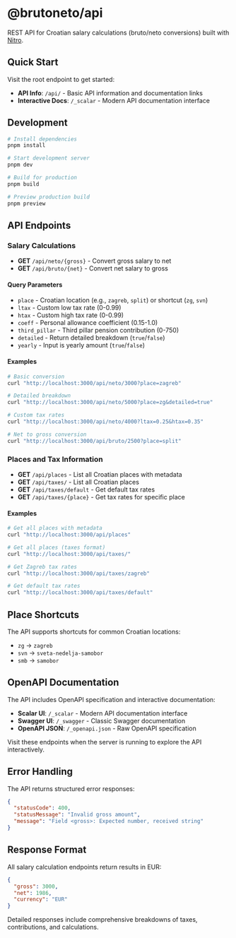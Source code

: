 # @brutoneto/api

REST API for Croatian salary calculations (bruto/neto conversions) built with [Nitro](https://nitro.unjs.io/).

## Quick Start

Visit the root endpoint to get started:
- **API Info**: `/api/` - Basic API information and documentation links
- **Interactive Docs**: `/_scalar` - Modern API documentation interface

## Development

```bash
# Install dependencies
pnpm install

# Start development server
pnpm dev

# Build for production
pnpm build

# Preview production build
pnpm preview
```

## API Endpoints

### Salary Calculations

- **GET** `/api/neto/{gross}` - Convert gross salary to net
- **GET** `/api/bruto/{net}` - Convert net salary to gross

#### Query Parameters

- `place` - Croatian location (e.g., `zagreb`, `split`) or shortcut (`zg`, `svn`)
- `ltax` - Custom low tax rate (0-0.99)
- `htax` - Custom high tax rate (0-0.99) 
- `coeff` - Personal allowance coefficient (0.15-1.0)
- `third_pillar` - Third pillar pension contribution (0-750)
- `detailed` - Return detailed breakdown (`true`/`false`)
- `yearly` - Input is yearly amount (`true`/`false`)

#### Examples

```bash
# Basic conversion
curl "http://localhost:3000/api/neto/3000?place=zagreb"

# Detailed breakdown
curl "http://localhost:3000/api/neto/5000?place=zg&detailed=true"

# Custom tax rates
curl "http://localhost:3000/api/neto/4000?ltax=0.25&htax=0.35"

# Net to gross conversion
curl "http://localhost:3000/api/bruto/2500?place=split"
```

### Places and Tax Information

- **GET** `/api/places` - List all Croatian places with metadata
- **GET** `/api/taxes/` - List all Croatian places
- **GET** `/api/taxes/default` - Get default tax rates
- **GET** `/api/taxes/{place}` - Get tax rates for specific place

#### Examples

```bash
# Get all places with metadata
curl "http://localhost:3000/api/places"

# Get all places (taxes format)
curl "http://localhost:3000/api/taxes/"

# Get Zagreb tax rates
curl "http://localhost:3000/api/taxes/zagreb"

# Get default tax rates
curl "http://localhost:3000/api/taxes/default"
```

## Place Shortcuts

The API supports shortcuts for common Croatian locations:

- `zg` → `zagreb`
- `svn` → `sveta-nedelja-samobor`
- `smb` → `samobor`

## OpenAPI Documentation

The API includes OpenAPI specification and interactive documentation:

- **Scalar UI**: `/_scalar` - Modern API documentation interface
- **Swagger UI**: `/_swagger` - Classic Swagger documentation  
- **OpenAPI JSON**: `/_openapi.json` - Raw OpenAPI specification

Visit these endpoints when the server is running to explore the API interactively.

## Error Handling

The API returns structured error responses:

```json
{
  "statusCode": 400,
  "statusMessage": "Invalid gross amount",
  "message": "Field <gross>: Expected number, received string"
}
```

## Response Format

All salary calculation endpoints return results in EUR:

```json
{
  "gross": 3000,
  "net": 1986,
  "currency": "EUR"
}
```

Detailed responses include comprehensive breakdowns of taxes, contributions, and calculations.
